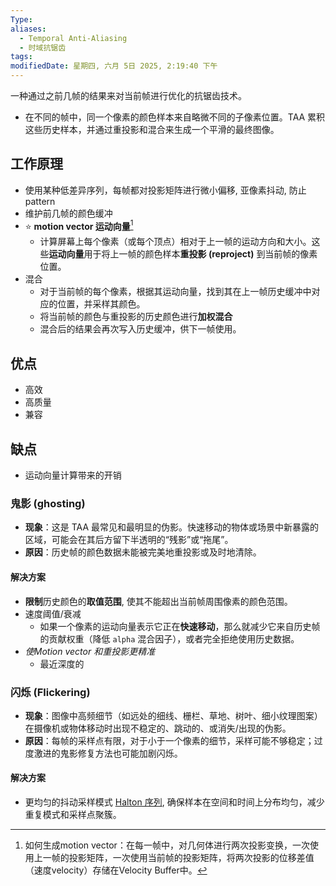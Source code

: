 ```yaml
---
Type: 
aliases:
  - Temporal Anti-Aliasing
  - 时域抗锯齿
tags: 
modifiedDate: 星期四, 六月 5日 2025, 2:19:40 下午
---
```

一种通过之前几帧的结果来对当前帧进行优化的抗锯齿技术。
- 在不同的帧中，同一个像素的颜色样本来自略微不同的子像素位置。TAA 累积这些历史样本，并通过重投影和混合来生成一个平滑的最终图像。

## 工作原理

- 使用某种低差异序列，每帧都对投影矩阵进行微小偏移, 亚像素抖动, 防止 pattern
- 维护前几帧的颜色缓冲
- ⭐ **motion vector 运动向量**[^1]
    - 计算屏幕上每个像素（或每个顶点）相对于上一帧的运动方向和大小。这些**运动向量**用于将上一帧的颜色样本**重投影 (reproject)** 到当前帧的像素位置。
- 混合
    - 对于当前帧的每个像素，根据其运动向量，找到其在上一帧历史缓冲中对应的位置，并采样其颜色。
    - 将当前帧的颜色与重投影的历史颜色进行**加权混合**
    - 混合后的结果会再次写入历史缓冲，供下一帧使用。

## 优点

- 高效
- 高质量
- 兼容

## 缺点

- 运动向量计算带来的开销

### 鬼影 (ghosting)

- **现象**：这是 TAA 最常见和最明显的伪影。快速移动的物体或场景中新暴露的区域，可能会在其后方留下半透明的“残影”或“拖尾”。
- **原因**：历史帧的颜色数据未能被完美地重投影或及时地清除。

#### 解决方案

- **限制**历史颜色的**取值范围**, 使其不能超出当前帧周围像素的颜色范围。
- 速度阈值/衰减
    - 如果一个像素的运动向量表示它正在**快速移动**，那么就减少它来自历史帧的贡献权重（降低 `alpha` 混合因子），或者完全拒绝使用历史数据。
- *使Motion vector 和重投影更精准*
    - 最近深度的

### 闪烁 (Flickering)

- **现象**：图像中高频细节（如远处的细线、栅栏、草地、树叶、细小纹理图案）在摄像机或物体移动时出现不稳定的、跳动的、或消失/出现的伪影。
- **原因**：每帧的采样点有限，对于小于一个像素的细节，采样可能不够稳定；过度激进的鬼影修复方法也可能加剧闪烁。

#### 解决方案

- 更均匀的抖动采样模式 [Halton 序列](Halton%20序列.md), 确保样本在空间和时间上分布均匀，减少重复模式和采样点聚簇。

[^1]: 如何生成motion vector：在每一帧中，对几何体进行两次投影变换，一次使用上一帧的投影矩阵，一次使用当前帧的投影矩阵，将两次投影的位移差值（速度velocity）存储在Velocity Buffer中。

